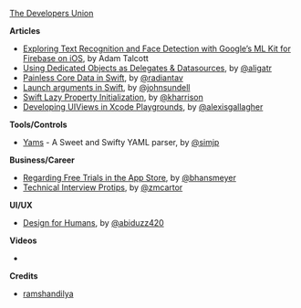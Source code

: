 [The Developers Union](http://www.thedevelopersunion.org/)

**Articles**

* [Exploring Text Recognition and Face Detection with Google’s ML Kit for Firebase on iOS](https://medium.com/@adamtalcott/exploring-text-recognition-and-face-detection-googles-ml-kit-for-firebase-on-ios-1333dfa53f4c), by Adam Talcott
* [Using Dedicated Objects as Delegates & Datasources](http://alisoftware.github.io/architecture/2018/05/20/dedicated-datasources/), by [@aligatr](https://twitter.com/aligatr)
* [Painless Core Data in Swift](http://aplus.rs/2018/painless-core-data-swift/), by [@radiantav](http://twitter.com/radiantav)
* [Launch arguments in Swift](https://www.swiftbysundell.com/posts/launch-arguments-in-swift), by [@johnsundell](https://twitter.com/johnsundell)
* [Swift Lazy Property Initialization](https://useyourloaf.com/blog/swift-lazy-property-initialization/), by [@kharrison](https://twitter.com/kharrison)
* [Developing UIViews in Xcode Playgrounds](https://topologyeyewear.github.io/engineering-blog/2018/05/21/playgrounds/), by [@alexisgallagher](https://twitter.com/alexisgallagher)

**Tools/Controls**

* [Yams](https://github.com/jpsim/Yams) - A Sweet and Swifty YAML parser, by [@simjp](https://twitter.com/simjp)

**Business/Career**

* [Regarding Free Trials in the App Store](https://beckyhansmeyer.com/2018/05/21/regarding-free-trials-in-the-app-store/), by [@bhansmeyer](https://twitter.com/bhansmeyer)
* [Technical Interview Protips](http://martiancraft.com/blog/2018/05/technical-interview-protips/), by [@zmcartor](https://twitter.com/zmcartor)

**UI/UX**

* [Design for Humans](https://uxplanet.org/design-for-humans-e8fc7924286d), by [@abiduzz420](https://twitter.com/abiduzz420)

**Videos**

* 

**Credits**

* [ramshandilya](https://github.com/ramshandilya)
